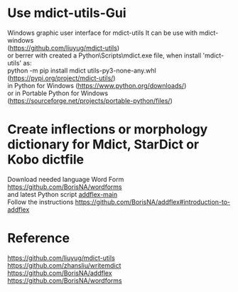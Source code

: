 # Use mdict-utils-Gui
Windows graphic user interface for mdict-utils
It can be use with mdict-windows<br>(https://github.com/liuyug/mdict-utils)<br>
or berrer with created a Python\Scripts\mdict.exe file, when install 'mdict-utils' as:<br>
python -m pip install mdict utils-py3-none-any.whl (https://pypi.org/project/mdict-utils/)<br>
in Python for Windows (https://www.python.org/downloads/)<br>
or in Portable Python for Windows (https://sourceforge.net/projects/portable-python/files/)
# Create inflections or morphology dictionary for Mdict, StarDict or Kobo dictfile
Download needed language Word Form https://github.com/BorisNA/wordforms<br>
and latest Python script [addflex-main](https://github.com/BorisNA/addflex)<br>
Follow the instructions https://github.com/BorisNA/addflex#introduction-to-addflex
# Reference
<p2>https://github.com/liuyug/mdict-utils<br>
https://github.com/zhansliu/writemdict<br>
https://github.com/BorisNA/addflex<br>
https://github.com/BorisNA/wordforms

